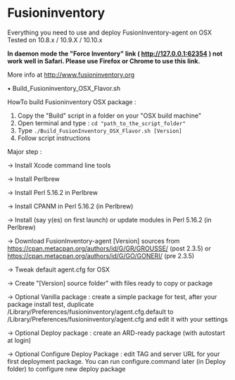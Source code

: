 Fusioninventory
==========

Everything you need to use and deploy FusionInventory-agent on OSX
Tested on 10.8.x / 10.9.X / 10.10.x

**In daemon mode the "Force Inventory" link ( http://127.0.0.1:62354 ) not work well in Safari. Please use Firefox or Chrome to use this link.**

More info at http://www.fusioninventory.org

• Build_Fusioninventory_OSX_Flavor.sh

HowTo build Fusioninventory OSX package :

1. Copy the "Build" script in a folder on your "OSX build machine"
2. Open terminal and type : `cd "path_to_the_script_folder"`
3. Type `./Build_FusionInventory_OSX_Flavor.sh [Version]`
4. Follow script instructions

Major step :

-> Install Xcode command line tools

-> Install Perlbrew

-> Install Perl 5.16.2 in Perlbrew

-> Install CPANM in Perl 5.16.2 (in Perlbrew)

-> Install (say y(es) on first launch) or update modules in Perl 5.16.2 (in Perlbrew)

-> Download FusionInventory-agent [Version] sources from https://cpan.metacpan.org/authors/id/G/GR/GROUSSE/  (post 2.3.5) or https://cpan.metacpan.org/authors/id/G/GO/GONERI/ (pre 2.3.5)

-> Tweak default agent.cfg for OSX

-> Create "[Version] source folder" with files ready to copy or package

-> Optional Vanilla package : create a simple package for test, after your package install test, duplicate /Library/Preferences/fusioninventory/agent.cfg.default to /Library/Preferences/fusioninventory/agent.cfg and edit it with your settings

-> Optional Deploy package : create an ARD-ready package (with autostart at login)

-> Optional Configure Deploy Package : edit TAG and server URL for your first deployment package. You can run configure.command later (in Deploy folder) to configure new deploy package

